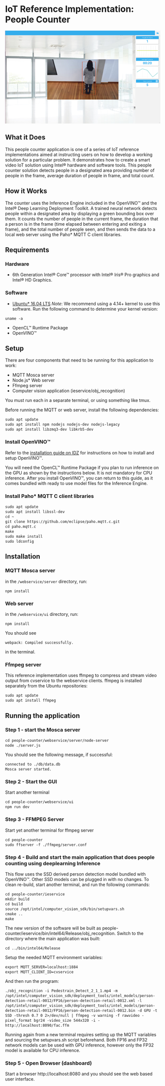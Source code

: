 
# IoT Reference Implementation: People Counter

![People Counter](./docs/images/people-counter-image.png)

## What it Does
This people counter application is one of a series of IoT reference implementations aimed at instructing users on how to develop a working solution for a particular problem. It demonstrates how to create a smart video IoT solution using Intel® hardware and software tools. This people counter solution detects people in a designated area providing number of people in the frame, average duration of people in frame, and total count.

## How it Works

The counter uses the Inference Engine included in the OpenVINO™ and the Intel® Deep Learning Deployment Toolkit. A trained neural network detects people within a designated area by displaying a green bounding box over them. It counts the number of people in the current frame, the duration that a person is in the frame (time elapsed between entering and exiting a frame), and the total number of people seen, and then sends the data to a local web server using the Paho\* MQTT C client libraries.

## Requirements
### Hardware 
* 6th Generation Intel® Core™ processor with Intel® Iris® Pro graphics and Intel® HD Graphics.

### Software
* [Ubuntu\* 16.04 LTS](http://releases.ubuntu.com/16.04/)
*Note*: We recommend using a 4.14+ kernel to use this software. Run the following command to determine your kernel version:

```
uname -a
```
* OpenCL™ Runtime Package
* OpenVINO™

## Setup

There are four components that need to be running for this application to work:
* MQTT Mosca server
* Node.js\* Web server
* Ffmpeg server
* Computer vision application (ieservice/obj_recognition)

You must run each in a separate terminal, or using something like tmux.

Before running the MQTT or web server, install the following dependencies:
```
sudo apt update
sudo apt install npm nodejs nodejs-dev nodejs-legacy
sudo apt install libzmq3-dev libkrb5-dev
```

### Install OpenVINO™
Refer to the [installation guide on IDZ](https://software.intel.com/en-us/articles/CVSDK-Install-Linux)
for instructions on how to install and setup OpenVINO™.

You will need the OpenCL™ Runtime Package if you plan to run inference on the GPU as shown by the
instructions below. It is not mandatory for CPU inference. After you install OpenVINO™, you can
return to this guide, as it comes bundled with ready to use model files for the Inference Engine.

### Install Paho\* MQTT C client libraries

```
sudo apt update
sudo apt install libssl-dev
cd ~
git clone https://github.com/eclipse/paho.mqtt.c.git
cd paho.mqtt.c
make
sudo make install
sudo ldconfig
```

## Installation

### MQTT Mosca server
in the ```/webservice/server``` directory, run:

```
npm install
```

### Web server
in the ```/webservice/ui``` directory, run:
```
npm install
```

You should see

``` 
webpack: Compiled successfully.
```
in the terminal.

### Ffmpeg server
This reference implementation uses ffmpeg to compress and stream video output from cvservice to the webservice clients. ffmpeg is installed separately from the Ubuntu repositories:

```
sudo apt update
sudo apt install ffmpeg
```

## Running the application

### Step 1 - start the Mosca server
```
cd people-counter/webservice/server/node-server
node ./server.js
```
You should see the following message, if successful:

```
connected to ./db/data.db
Mosca server started.
```

### Step 2 - Start the GUI

Start another terminal 
```
cd people-counter/webservice/ui
npm run dev
```

### Step 3 - FFMPEG Server

Start yet another terminal for ffmpeg server
```
cd people-counter
sudo ffserver -f ./ffmpeg/server.conf
```

### Step 4 - Build and start the main application that does people counting using deeplearning Inference
This flow uses the SSD derived person detection model bundled with OpenVINO™. Other SSD models can be plugged in with no changes.
To clean re-build, start another terminal, and run the following commands:

```
cd people-counter/ieservice
mkdir build
cd build
source /opt/intel/computer_vision_sdk/bin/setupvars.sh
cmake ..
make
```

The new version of the software will be built as people-counter/ieservice/bin/intel64/Release/obj_recognition. Switch to the directory where the main application was built:

```
cd ../bin/intel64/Release
```

Setup the needed MQTT environment variables:

```
export MQTT_SERVER=localhost:1884
export MQTT_CLIENT_ID=cvservice
```

And then run the program:

```
./obj_recognition -i Pedestrain_Detect_2_1_1.mp4 -m /opt/intel/computer_vision_sdk/deployment_tools/intel_models/person-detection-retail-0012/FP16/person-detection-retail-0012.xml -l /opt/intel/computer_vision_sdk/deployment_tools/intel_models/person-detection-retail-0012/FP16/person-detection-retail-0012.bin -d GPU -t SSD -thresh 0.7 0 2>/dev/null | ffmpeg -v warning -f rawvideo -pixel_format bgr24 -video_size 544x320 -i - http://localhost:8090/fac.ffm
```

Running again from a new terminal requires setting up the MQTT variables and sourcing the setupvars.sh script beforehand. Both FP16 and FP32 network models can be used with GPU inference, however only the FP32 model is available for CPU inference.



### Step 5 - Open Browser (dashboard)

Start a browser http://localhost:8080 and you should see the web based user interface.

